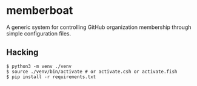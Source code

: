 # memberboat

A generic system for controlling GitHub organization membership through simple configuration files.

## Hacking

```
$ python3 -m venv ./venv
$ source ./venv/bin/activate # or activate.csh or activate.fish
$ pip install -r requirements.txt
```
